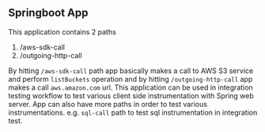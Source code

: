 ## Springboot App
This application contains 2 paths 

1. /aws-sdk-call
2. /outgoing-http-call

By hitting `/aws-sdk-call` path app basically makes a call to AWS S3 service and perform `listBuckets` operation and by hitting `/outgoing-http-call` app makes a call `aws.amazon.com` url. This application can be used in integration testing workflow to test various client side instrumentation with Spring web server. App can also have more paths in order to test various instrumentations. e.g. `sql-call` path to test sql instrumentation in integration test. 





